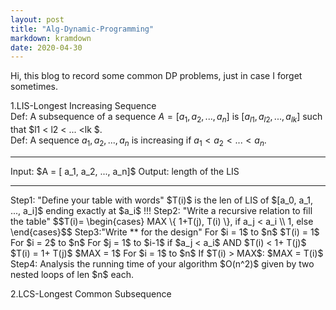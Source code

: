 ```yaml
---
layout: post
title: "Alg-Dynamic-Programming"
markdown: kramdown
date: 2020-04-30
---
```


Hi, this blog to record some common DP problems, just in case I forget sometimes.

1.LIS-Longest Increasing Sequence  
Def: A subsequence of a sequence $A = [ a_1, a_2, ..., a_n ]$ is $[ a_{l1}, a_{l2}, ..., a_{lk} ]$ such that $l1 < l2 < ... <lk $.  
Def: A sequence ${a_1, a_2, ..., a_n}$ is increasing if $a_1 < a_2 < ... < a_n$.  
<hr />
Input: $A = [ a_1, a_2, ..., a_n]$  
Output: length of the LIS  
<hr />  
Step1: "Define your table with words"  
$T(i)$ is the len of LIS of $[a_0, a_1, ..., a_i]$ ending exactly at $a_i$ !!!  
Step2: "Write a recursive relation to fill the table"  
$$T(i)=
\begin{cases}
MAX \{ 1+T(j), T(i) \}, if a_j < a_i \\
1, else 
\end{cases}$$  
Step3:"Write ** for the design"  
For $i = 1$ to $n$  
    $T(i) = 1$  
For $i = 2$ to $n$  
    For $j = 1$ to $i-1$  
        if $a_j < a_i$ AND $T(i) < 1+ T(j)$
            $T(i) = 1+ T(j)$
$MAX = 1$  
For $i = 1$ to $n$  
    If $T(i) > MAX$: $MAX = T(i)$  
Step4: Analysis the running time of your algorithm  
$O(n^2)$ given by two nested loops of len $n$ each.

2.LCS-Longest Common Subsequence  



